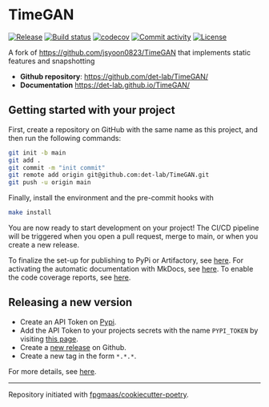 # TimeGAN

[![Release](https://img.shields.io/github/v/release/det-lab/TimeGAN)](https://img.shields.io/github/v/release/zkromerUCD/TimeGAN)
[![Build status](https://img.shields.io/github/actions/workflow/status/det-lab/TimeGAN/main.yml?branch=main)](https://github.com/zkromerUCD/TimeGAN/actions/workflows/main.yml?query=branch%3Amain)
[![codecov](https://codecov.io/gh/det-lab/TimeGAN/branch/main/graph/badge.svg)](https://codecov.io/gh/zkromerUCD/TimeGAN)
[![Commit activity](https://img.shields.io/github/commit-activity/m/det-lab/TimeGAN)](https://img.shields.io/github/commit-activity/m/zkromerUCD/TimeGAN)
[![License](https://img.shields.io/github/license/det-lab/TimeGAN)](https://img.shields.io/github/license/zkromerUCD/TimeGAN)

A fork of https://github.com/jsyoon0823/TimeGAN that implements static features and snapshotting

- **Github repository**: <https://github.com/det-lab/TimeGAN/>
- **Documentation** <https://det-lab.github.io/TimeGAN/>

## Getting started with your project

First, create a repository on GitHub with the same name as this project, and then run the following commands:

```bash
git init -b main
git add .
git commit -m "init commit"
git remote add origin git@github.com:det-lab/TimeGAN.git
git push -u origin main
```

Finally, install the environment and the pre-commit hooks with

```bash
make install
```

You are now ready to start development on your project!
The CI/CD pipeline will be triggered when you open a pull request, merge to main, or when you create a new release.

To finalize the set-up for publishing to PyPi or Artifactory, see [here](https://fpgmaas.github.io/cookiecutter-poetry/features/publishing/#set-up-for-pypi).
For activating the automatic documentation with MkDocs, see [here](https://fpgmaas.github.io/cookiecutter-poetry/features/mkdocs/#enabling-the-documentation-on-github).
To enable the code coverage reports, see [here](https://fpgmaas.github.io/cookiecutter-poetry/features/codecov/).

## Releasing a new version

- Create an API Token on [Pypi](https://pypi.org/).
- Add the API Token to your projects secrets with the name `PYPI_TOKEN` by visiting [this page](https://github.com/det-lab/TimeGAN/settings/secrets/actions/new).
- Create a [new release](https://github.com/det-lab/TimeGAN/releases/new) on Github.
- Create a new tag in the form `*.*.*`.

For more details, see [here](https://fpgmaas.github.io/cookiecutter-poetry/features/cicd/#how-to-trigger-a-release).

---

Repository initiated with [fpgmaas/cookiecutter-poetry](https://github.com/fpgmaas/cookiecutter-poetry).
